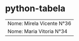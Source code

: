 # python-tabela
<table>
  <tr>
    <td>Nome: Mirela Vicente N°36</td>
  </tr>
  <tr>
    <td>Nome: Maria Vitoria N°34</td>
  </tr>
</table>
